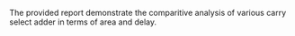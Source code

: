 The provided report demonstrate the comparitive analysis of various carry select adder in terms of area and delay.
